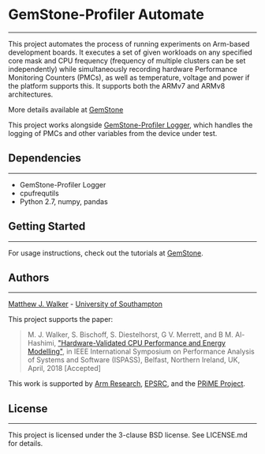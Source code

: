 # GemStone-Profiler Automate
----------------------------
This project automates the process of running experiments on Arm-based development boards. 
It executes a set of given workloads on any specified core mask and CPU frequency 
 (frequency of multiple clusters can be set independently) while simultaneously 
 recording hardware Performance Monitoring Counters (PMCs), as well as temperature, 
 voltage and power if the platform supports this. 
 It supports both the ARMv7 and ARMv8 architectures. 

More details available at [GemStone](http://gemstone.ecs.soton.ac.uk)

This project works alongside [GemStone-Profiler Logger](http://gemstone.ecs.soton.ac.uk), 
which handles the logging of PMCs and other variables 
from the device under test. 

## Dependencies
---------------
+ GemStone-Profiler Logger
+ cpufrequtils
+ Python 2.7, numpy, pandas

## Getting Started
------------------
For usage instructions, check out the tutorials at [GemStone](http://gemstone.ecs.soton.ac.uk).

## Authors
----------
[Matthew J. Walker](mailto:mw9g09@ecs.soton.ac.uk) - [University of Southampton](https://www.southampton.ac.uk)

This project supports the paper:
>M. J. Walker, S. Bischoff, S. Diestelhorst, G V. Merrett, and B M. Al-Hashimi,
>["Hardware-Validated CPU Performance and Energy Modelling"](http://www.ispass.org/ispass2018/),
>in IEEE International Symposium on Performance Analysis of Systems and Software (ISPASS), 
> Belfast, Northern Ireland, UK, April, 2018 [Accepted]

This work is supported by [Arm Research](https://developer.arm.com/research), 
[EPSRC](https://www.epsrc.ac.uk), and the [PRiME Project](http://www.prime-project.org).


## License
----------
This project is licensed under the 3-clause BSD license. See LICENSE.md for details.
